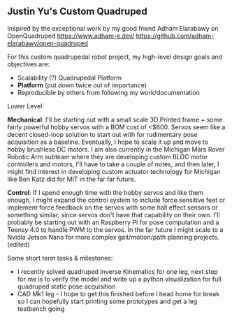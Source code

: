 ## Justin Yu's Custom Quadruped
Inspired by the exceptional work by my good friend Adham Elarabawy on OpenQuadruped https://www.adham-e.dev/ https://github.com/adham-elarabawy/open-quadruped

For this custom quadrupedal robot project, my high-level design goals and objectives are:

* Scalability (?) Quadrupedal Platform
* **Platform** (put down twice out of importance)
* Reproducible by others from following my work/documentation

Lower Level:

**Mechanical**: I'll be starting out with a small scale 3D Printed frame + some fairly powerful hobby servos with a BOM cost of <$600. Servos seem like a decent closed-loop solution to start out with for rudimentary pose acquisition as a baseline.
Eventually, I hope to scale it up and move to hobby brushless DC motors. I am also currently in the Michigan Mars Rover Robotic Arm subteam where they are developing custom BLDC motor controllers and motors, I'll have to take a couple of notes, and then later, I might find interest in developing custom actuator technology for Michigan like Ben Katz did for MIT in the far far future.

**Control**: If I spend enough time with the hobby servos and like them enough, I might expand the control system to include force sensitive feet or implement force feedback on the servos with some hall effect sensors or something similar, since servos don't have that capability on their own.
I'll probably be starting out with an Raspberry Pi for pose computation and a Teensy 4.0 to handle PWM to the servos. In the far future I might scale to a Nvidia Jetson Nano for more complex gait/motion/path planning projects. (edited) 

Some short term tasks & milestones:
* I recently solved quadruped Inverse Kinematics for one leg, next step for me is to verify the model and write up a python visualization for full quadruped static pose acquisition
* CAD Mk1 leg - I hope to get this finished before I head home for break so I can hopefully start printing some prototypes and get a leg testbench going

